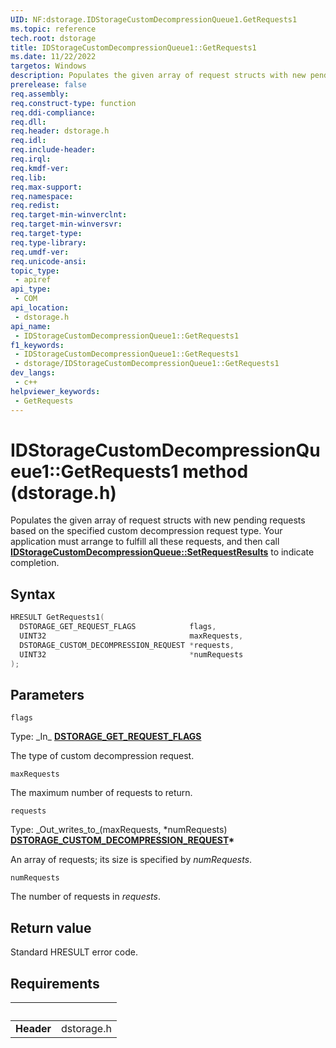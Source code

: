 ```yaml
---
UID: NF:dstorage.IDStorageCustomDecompressionQueue1.GetRequests1
ms.topic: reference
tech.root: dstorage
title: IDStorageCustomDecompressionQueue1::GetRequests1
ms.date: 11/22/2022
targetos: Windows
description: Populates the given array of request structs with new pending requests based on the specified custom decompression request type.
prerelease: false
req.assembly: 
req.construct-type: function
req.ddi-compliance: 
req.dll: 
req.header: dstorage.h
req.idl: 
req.include-header: 
req.irql: 
req.kmdf-ver: 
req.lib: 
req.max-support: 
req.namespace: 
req.redist: 
req.target-min-winverclnt: 
req.target-min-winversvr: 
req.target-type: 
req.type-library: 
req.umdf-ver: 
req.unicode-ansi: 
topic_type:
 - apiref
api_type:
 - COM
api_location:
 - dstorage.h
api_name:
 - IDStorageCustomDecompressionQueue1::GetRequests1
f1_keywords:
 - IDStorageCustomDecompressionQueue1::GetRequests1
 - dstorage/IDStorageCustomDecompressionQueue1::GetRequests1
dev_langs:
 - c++
helpviewer_keywords:
 - GetRequests
---
```


# IDStorageCustomDecompressionQueue1::GetRequests1 method (dstorage.h)

Populates the given array of request structs with new pending requests based on the specified custom decompression request type. Your application must arrange to fulfill all these requests, and then call [**IDStorageCustomDecompressionQueue::SetRequestResults**](nf-dstorage-idstoragecustomdecompressionqueue-setrequestresults.md) to indicate completion.

## Syntax

```cpp
HRESULT GetRequests1(
  DSTORAGE_GET_REQUEST_FLAGS            flags,
  UINT32                                maxRequests,
  DSTORAGE_CUSTOM_DECOMPRESSION_REQUEST *requests,
  UINT32                                *numRequests
);
```

## Parameters

`flags`

Type: \_In\_ **[DSTORAGE_GET_REQUEST_FLAGS](ne-dstorage-dstorage_get_request_flags.md)**

The type of custom decompression request.

`maxRequests`

The maximum number of requests to return.

`requests`

Type: \_Out\_writes\_to\_(maxRequests, *numRequests) **[DSTORAGE_CUSTOM_DECOMPRESSION_REQUEST](ns-dstorage-dstorage_custom_decompression_request.md)\***

An array of requests; its size is specified by *numRequests*.

`numRequests`

The number of requests in *requests*.

## Return value

Standard HRESULT error code.

## Requirements

| &nbsp; | &nbsp; |
| ---- |:---- |
| **Header** | dstorage.h |
